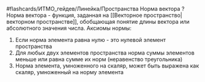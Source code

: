 #flashcards/ИТМО_гейдев/Линейка/Пространства
Норма вектора
?
Норма вектора - функция, заданная на [[Векторное пространство|векторном пространстве]], обобщающая понятие длины вектора или абсолютного значения числа.
Аксиомы нормы:
1. Если норма элемента равна нулю - это нулевой элемент пространства
2. Для любых двух элементов пространства норма суммы элементов меньше или равна сумме их норм (неравенство треугольника)
3. Норма элемента, умноженного на скаляр, может быть выражена как скаляр, умноженный на норму элемента
